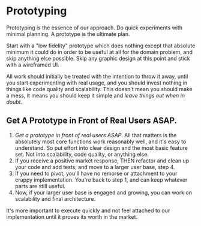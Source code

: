 # Prototyping

Prototyping is the essence of our approach. Do quick experiments with minimal planning. A prototype is the ultimate plan.

Start with a "low fidelity" prototype which does nothing except that absolute minimum it could do in order to be useful at all for the domain problem, and skip anything else possible. Skip any graphic design at this point and stick with a wireframed UI.

All work should initially be treated with the intention to throw it away, until you start experimenting with real usage, and you should invest nothing in things like code quality and scalability. This doesn't mean you should make a mess, it means you should keep it simple and *leave things out when in doubt*.

## Get A Prototype in Front of Real Users ASAP.

1) *Get a prototype in front of real users ASAP*. All that matters is the absolutely most core functions work reasonably well, and it's easy to understand. So put effort into clear design and the most basic feature set. Not into scalability, code quality, or anything else.
2) If you receive a positive market response, THEN refactor and clean up your code and add tests, and move to a larger user base, step 4.
3) If you need to pivot, you'll have no remorse or attachment to your crappy implementation. You're back to step 1, and can keep whatever parts are still useful.
4) Now, if your larger user base is engaged and growing, you can work on scalability and final architecture.

It's more important to execute quickly and not feel attached to our implementation until it proves its worth in the market.
